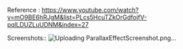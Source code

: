 Reference : https://www.youtube.com/watch?v=mO9BE6hRJgM&list=PLcs5HcuTZkOrGdfojfV-pqlLDUZLuUDNM&index=27


Screenshots:: 
![Uploading ParallaxEffectScreenshot.png…]()
